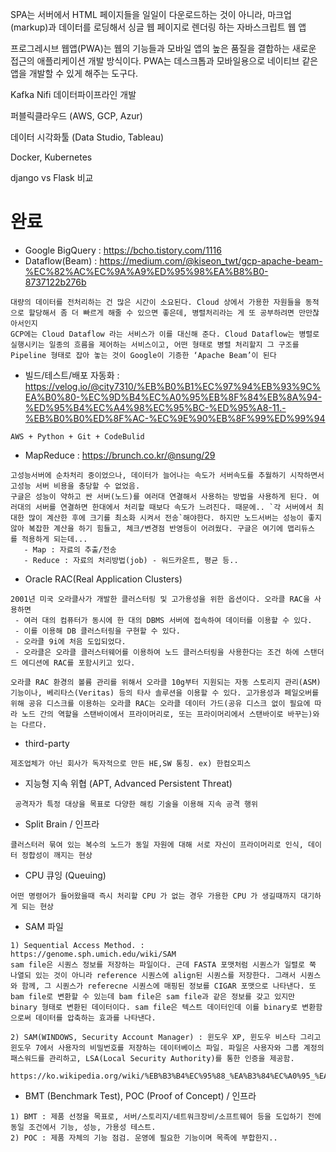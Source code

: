 
SPA는 서버에서 HTML 페이지들을 일일이 다운로드하는 것이 아니라,
마크업(markup)과 데이터를 로딩해서 싱글 웹 페이지로 렌더링 하는 자바스크립트 웹 앱

프로그레시브 웹앱(PWA)는  웹의 기능들과 모바일 앱의 높은 품질을 결합하는 새로운 접근의 애플리케이션 개발 방식이다.
PWA는 데스크톱과 모바일용으로 네이티브 같은 앱을 개발할 수 있게 해주는 도구다.

Kafka
Nifi
데이터파이프라인 개발

퍼블릭클라우드 (AWS, GCP, Azur)

데이터 시각화툴 (Data Studio, Tableau)

Docker, Kubernetes





 django vs Flask 비교



# 완료
 - Google BigQuery : https://bcho.tistory.com/1116
 - Dataflow(Beam) : https://medium.com/@kiseon_twt/gcp-apache-beam-%EC%82%AC%EC%9A%A9%ED%95%98%EA%B8%B0-8737122b276b
 ```
 대량의 데이터를 전처리하는 건 많은 시간이 소요된다. Cloud 상에서 가용한 자원들을 동적으로 할당해서 좀 더 빠르게 해줄 수 있으면 좋은데, 병렬처리라는 게 또 공부하려면 만만찮아서인지
 GCP에는 Cloud Dataflow 라는 서비스가 이를 대신해 준다. Cloud Dataflow는 병렬로 실행시키는 일종의 흐름을 제어하는 서비스이고, 어떤 형태로 병렬 처리할지 그 구조를 Pipeline 형태로 잡아 놓는 것이 Google이 기증한 ‘Apache Beam’이 된다
 ```
 - 빌드/테스트/배포 자동화 : https://velog.io/@city7310/%EB%B0%B1%EC%97%94%EB%93%9C%EA%B0%80-%EC%9D%B4%EC%A0%95%EB%8F%84%EB%8A%94-%ED%95%B4%EC%A4%98%EC%95%BC-%ED%95%A8-11.-%EB%B0%B0%ED%8F%AC-%EC%9E%90%EB%8F%99%ED%99%94
 ```
 AWS + Python + Git + CodeBulid
 ```
 - MapReduce : https://brunch.co.kr/@nsung/29
 ```
 고성능서버에 순차처리 중이었으나, 데이터가 늘어나는 속도가 서버속도를 추월하기 시작하면서 고성능 서버 비용을 충당할 수 없었음.
 구글은 성능이 약하고 싼 서버(노드)를 여러대 연결해서 사용하는 방법을 사용하게 된다. 여러대의 서버를 연결하면 한대에서 처리할 때보다 속도가 느려진다. 때문에.. `각 서버에서 최대한 많이 계산한 후에 크기를 최소화 시켜서 전송`해야한다. 하지만 노드서버는 성능이 좋지않아 복잡한 계산을 하기 힘들고, 체크/변경점 반영등이 어려웠다. 구글은 여기에 맵리듀스 를 적용하게 되는데...
    - Map : 자료의 추출/전송
    - Reduce : 자료의 처리방법(job) - 워드카운트, 평균 등..
 ```
 - Oracle RAC(Real Application Clusters)
```
2001년 미국 오라클사가 개발한 클러스터링 및 고가용성을 위한 옵션이다. 오라클 RAC을 사용하면
 - 여러 대의 컴퓨터가 동시에 한 대의 DBMS 서버에 접속하여 데이터를 이용할 수 있다.
 - 이를 이용해 DB 클러스터링을 구현할 수 있다.
 - 오라클 9i에 처음 도입되었다.
 - 오라클은 오라클 클러스터웨어를 이용하여 노드 클러스터링을 사용한다는 조건 하에 스탠더드 에디션에 RAC를 포함시키고 있다.

오라클 RAC 환경의 볼륨 관리를 위해서 오라클 10g부터 지원되는 자동 스토리지 관리(ASM) 기능이나, 베리타스(Veritas) 등의 타사 솔루션을 이용할 수 있다. 고가용성과 페일오버를 위해 공유 디스크를 이용하는 오라클 RAC는 오라클 데이터 가드(공유 디스크 없이 필요에 따라 노드 간의 역할을 스탠바이에서 프라이머리로, 또는 프라이머리에서 스탠바이로 바꾸는)와는 다르다.
```

 - third-party
 ```
 제조업체가 아닌 회사가 독자적으로 만든 HE,SW 통칭. ex) 한컴오피스
 ```
 - 지능형 지속 위협 (APT, Advanced Persistent Threat)
 ```
  공격자가 특정 대상을 목표로 다양한 해킹 기술을 이용해 지속 공격 행위
 ```
  - Split Brain / 인프라
  ```
 클러스터러 묶여 있는 복수의 노드가 동일 자원에 대해 서로 자신이 프라이머리로 인식, 데이터 정합성이 깨지는 현상
  ```
  - CPU 큐잉 (Queuing)
  ```
  어떤 명령어가 들어왔을때 즉시 처리할 CPU 가 없는 경우 가용한 CPU 가 생길때까지 대기하게 되는 현상
  ```
 - SAM 파일
```
1) Sequential Access Method. :
https://genome.sph.umich.edu/wiki/SAM
sam file은 시퀀스 정보를 저장하는 파일이다. 근데 FASTA 포맷처럼 시퀀스가 일렬로 쭉 나열되 있는 것이 아니라 reference 시퀀스에 align된 시퀀스를 저장한다. 그래서 시퀀스와 함께, 그 시퀀스가 referecne 시퀀스에 매핑된 정보를 CIGAR 포맷으로 나타낸다. 또 bam file로 변환할 수 있는데 bam file은 sam file과 같은 정보를 갖고 있지만 binary 형태로 변환된 데이터이다. sam file은 텍스트 데이터인데 이를 binary로 변환함으로써 데이터를 압축하는 효과를 나타낸다.

2) SAM(WINDOWS, Security Account Manager) : 윈도우 XP, 윈도우 비스타 그리고 윈도우 7에서 사용자의 비밀번호를 저장하는 데이터베이스 파일. 파일은 사용자와 그룹 계정의 패스워드를 관리하고, LSA(Local Security Authority)를 통한 인증을 제공함.

https://ko.wikipedia.org/wiki/%EB%B3%B4%EC%95%88_%EA%B3%84%EC%A0%95_%EA%B4%80%EB%A6%AC%EC%9E%90
```

 - BMT (Benchmark Test), POC (Proof of Concept) / 인프라
 ```
 1) BMT : 제품 선정을 목표로, 서버/스토리지/네트워크장비/소프트웨어 등을 도입하기 전에 동일 조건에서 기능, 성능, 가용성 테스트. 
 2) POC : 제품 자체의 기능 점검. 운영에 필요한 기능이며 목족에 부합한지..
 ```
